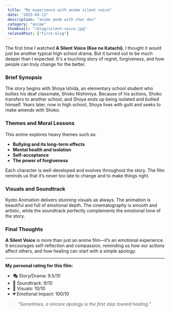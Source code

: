 ```yaml
---
 title: "My experience with anime silent voice"
 date: "2025-04-12"
 description: "anime peak with char dev"
 category: "anime"
 thumbnail: "/blog/silent-voice.jpg"
 relatedPost: ["first-blog"]
---
```


The first time I watched **A Silent Voice (Koe no Katachi)**, I thought it would just be another typical high school drama. But it turned out to be much deeper than I expected. It's a touching story of regret, forgiveness, and how people can truly change for the better.

### Brief Synopsis

The story begins with Shoya Ishida, an elementary school student who bullies his deaf classmate, Shoko Nishimiya. Because of his actions, Shoko transfers to another school, and Shoya ends up being isolated and bullied himself. Years later, now in high school, Shoya lives with guilt and seeks to make amends with Shoko.

### Themes and Moral Lessons

This anime explores heavy themes such as:

- **Bullying and its long-term effects**
- **Mental health and isolation**
- **Self-acceptance**
- **The power of forgiveness**

Each character is well-developed and evolves throughout the story. The film reminds us that it’s never too late to change and to make things right.

### Visuals and Soundtrack

Kyoto Animation delivers stunning visuals as always. The animation is beautiful and full of emotional depth. The cinematography is smooth and artistic, while the soundtrack perfectly complements the emotional tone of the story.

### Final Thoughts

**A Silent Voice** is more than just an anime film—it’s an emotional experience. It encourages self-reflection and compassion, reminding us how our actions affect others, and how healing can start with a simple apology.

---

**My personal rating for this film:**

- 🎭 Story/Drama: 9.5/10  
- 🎵 Soundtrack: 9/10  
- 🎨 Visuals: 10/10  
- 💔 Emotional Impact: 100/10

> *“Sometimes, a sincere apology is the first step toward healing.”*
